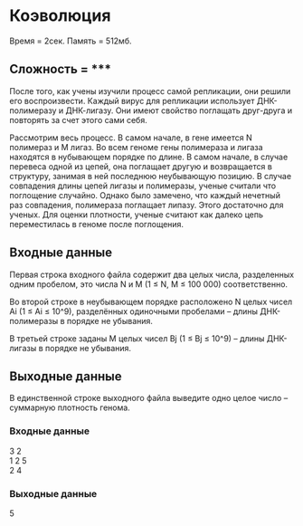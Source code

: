 
# Коэволюция 
Время = 2сек. Память = 512мб.
## Сложность = ***


После того, как учены изучили процесс самой репликации, они решили его воспроизвести. Каждый вирус для репликации использует ДНК-полимеразу и ДНК-лигазу. Они имеют свойство поглащать друг-друга и повторять за счет этого сами себя. 

Рассмотрим весь процесс. В самом начале, в гене имеется N полимераз и M лигаз. Во всем геноме гены полимераза и лигаза находятся в нубывающем порядке по длине. В самом начале, в случае перевеса одной из цепей, она поглащает другую и возвращается в структуру, занимая в ней последнюю неубывающую позицию. В случае совпадения длины цепей лигазы и полимеразы, ученые считали что поглощение случайно. Однако было замечено, что каждый нечетный раз совпадения, полимераза поглащает липазу. Этого достаточно для ученых. Для оценки плотности, ученые считают как далеко цепь переместилась в геноме после поглощения.

## Входные данные

Первая строка входного файла содержит два целых числа, разделенных одним пробелом, это числа N и M (1 ≤ N, M ≤ 100 000) соответственно.

Во второй строке в неубывающем порядке расположено N целых чисел Ai
(1 ≤ Ai ≤ 10^9), разделённых одиночными пробелами – длины ДНК-полимеразы в порядке не убывания.

В третьей строке заданы M целых чисел  Bj (1 ≤ Bj ≤ 10^9) – длины ДНК-лигазы в порядке не убывания.

## Выходные данные

В единственной строке выходного файла выведите одно целое число – суммарную плотность генома.

### Входные данные
 3 2
 <br>1 2 5
 <br>2 4

### Выходные данные
 5



